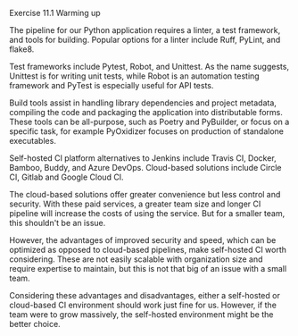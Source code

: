 Exercise 11.1 Warming up

The pipeline for our Python application requires a linter, a test framework, and tools for building. Popular options for a linter include Ruff, PyLint, and flake8.

Test frameworks include Pytest, Robot, and Unittest. As the name suggests, Unittest is for writing unit tests, while Robot is an automation testing framework and PyTest is especially useful for API tests.

Build tools assist in handling library dependencies and project metadata, compiling the code and packaging the application into distributable forms. These tools can be all-purpose, such as Poetry and PyBuilder, or focus on a specific task, for example PyOxidizer focuses on production of standalone executables.

Self-hosted CI platform alternatives to Jenkins include Travis CI, Docker, Bamboo, Buddy, and Azure DevOps. Cloud-based solutions include Circle CI, Gitlab and Google Cloud CI.

The cloud-based solutions offer greater convenience but less control and security. With these paid services, a greater team size and longer CI pipeline will increase the costs of using the service. But for a smaller team, this shouldn't be an issue.

However, the advantages of improved security and speed, which can be optimized as opposed to cloud-based pipelines, make self-hosted CI worth considering. These are not easily scalable with organization size and require expertise to maintain, but this is not that big of an issue with a small team.

Considering these advantages and disadvantages, either a self-hosted or cloud-based CI environment should work just fine for us. However, if the team were to grow massively, the self-hosted environment might be the better choice.
